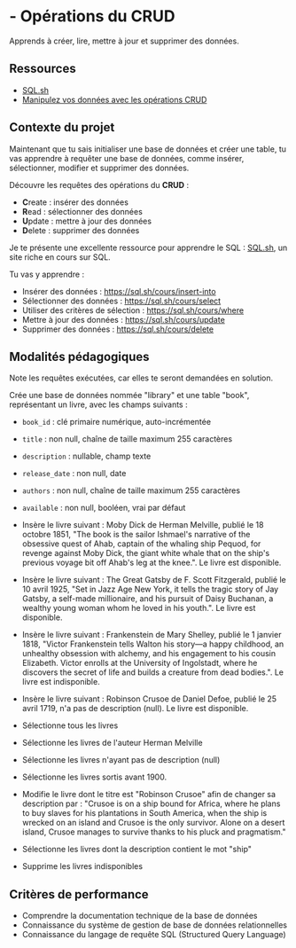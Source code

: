 # - Opérations du CRUD

Apprends à créer, lire, mettre à jour et supprimer des données.

## Ressources

- [SQL.sh](https://sql.sh/)
- [Manipulez vos données avec les opérations CRUD](https://openclassrooms.com/fr/courses/6971126-implementez-vos-bases-de-donnees-relationnelles-avec-sql/7142248-inserez-des-donnees-dans-votre-bdd)

## Contexte du projet

Maintenant que tu sais initialiser une base de données et créer une table, tu vas apprendre à requêter une base de données, comme insérer, sélectionner, modifier et supprimer des données.

Découvre les requêtes des opérations du **CRUD** :

- **C**reate : insérer des données
- **R**ead : sélectionner des données
- **U**pdate : mettre à jour des données
- **D**elete : supprimer des données

Je te présente une excellente ressource pour apprendre le SQL : [SQL.sh](https://sql.sh/), un site riche en cours sur SQL.

Tu vas y apprendre :

- Insérer des données : https://sql.sh/cours/insert-into
- Sélectionner des données : https://sql.sh/cours/select
- Utiliser des critères de sélection : https://sql.sh/cours/where
- Mettre à jour des données : https://sql.sh/cours/update
- Supprimer des données : https://sql.sh/cours/delete

## Modalités pédagogiques

Note les requêtes exécutées, car elles te seront demandées en solution.

Crée une base de données nommée "library" et une table "book", représentant un livre, avec les champs suivants :

- `book_id` : clé primaire numérique, auto-incrémentée
- `title` : non null, chaîne de taille maximum 255 caractères
- `description` : nullable, champ texte
- `release_date` : non null, date
- `authors` : non null, chaîne de taille maximum 255 caractères
- `available` : non null, booléen, vrai par défaut

- Insère le livre suivant : Moby Dick de Herman Melville, publié le 18 octobre 1851, "The book is the sailor Ishmael's narrative of the obsessive quest of Ahab, captain of the whaling ship Pequod, for revenge against Moby Dick, the giant white whale that on the ship's previous voyage bit off Ahab's leg at the knee.". Le livre est disponible.
- Insère le livre suivant : The Great Gatsby de F. Scott Fitzgerald, publié le 10 avril 1925, "Set in Jazz Age New York, it tells the tragic story of Jay Gatsby, a self-made millionaire, and his pursuit of Daisy Buchanan, a wealthy young woman whom he loved in his youth.". Le livre est disponible.
- Insère le livre suivant : Frankenstein de Mary Shelley, publié le 1 janvier 1818, "Victor Frankenstein tells Walton his story—a happy childhood, an unhealthy obsession with alchemy, and his engagement to his cousin Elizabeth. Victor enrolls at the University of Ingolstadt, where he discovers the secret of life and builds a creature from dead bodies.". Le livre est indisponible.
- Insère le livre suivant : Robinson Crusoe de Daniel Defoe, publié le 25 avril 1719, n'a pas de description (null). Le livre est disponible.
- Sélectionne tous les livres
- Sélectionne les livres de l'auteur Herman Melville
- Sélectionne les livres n'ayant pas de description (null)
- Sélectionne les livres sortis avant 1900.
- Modifie le livre dont le titre est "Robinson Crusoe" afin de changer sa description par : "Crusoe is on a ship bound for Africa, where he plans to buy slaves for his plantations in South America, when the ship is wrecked on an island and Crusoe is the only survivor. Alone on a desert island, Crusoe manages to survive thanks to his pluck and pragmatism."
- Sélectionne les livres dont la description contient le mot "ship"
- Supprime les livres indisponibles

## Critères de performance

- Comprendre la documentation technique de la base de données
- Connaissance du système de gestion de base de données relationnelles
- Connaissance du langage de requête SQL (Structured Query Language)
